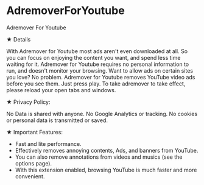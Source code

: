 # AdremoverForYoutube
Adremover For Youtube


★ Details

With Adremover for Youtube most ads aren't even downloaded at all. So you can focus on enjoying the content you want, and spend less time waiting for it.
Adremover for Youtube requires no personal information to run, and doesn't monitor your browsing. Want to allow ads on certain sites you love? No problem.
Adremover for Youtube removes YouTube video ads before you see them. Just press play. To take adremover to take effect, please reload your open tabs and windows.

★ Privacy Policy:

No Data is shared with anyone.
No Google Analytics or tracking.
No cookies or personal data is transmitted or saved.

★ Important Features:

- Fast and lite performance.
- Effectively removes annoying contents, Ads, and banners from YouTube.
- You can also remove annotations from videos and musics (see the options page).
- With this extension enabled, browsing YouTube is much faster and more convenient.
